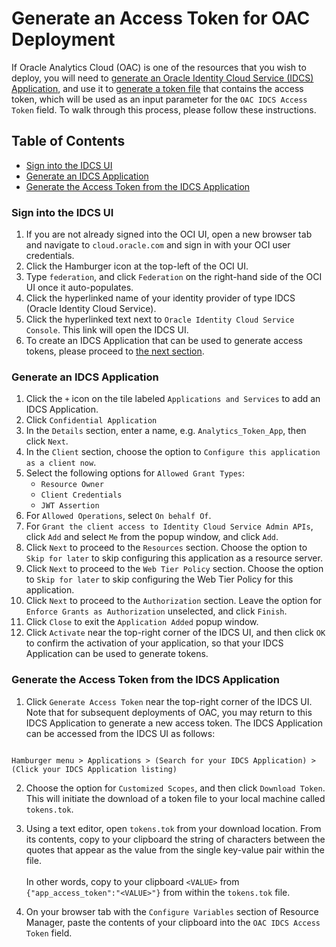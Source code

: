 # Generate an Access Token for OAC Deployment
If Oracle Analytics Cloud (OAC) is one of the resources that you wish to deploy, you will need to [generate an Oracle Identity Cloud Service (IDCS) Application](#generate-an-idcs-application), and use it to [generate a token file](#generate-the-access-token-from-the-idcs-application) that contains the access token, which will be used as an input parameter for the `OAC IDCS Access Token` field. To walk through this process, please follow these instructions.

## Table of Contents

- [Sign into the IDCS UI](#sign-into-the-idcs-ui)
- [Generate an IDCS Application](#generate-an-idcs-application)
- [Generate the Access Token from the IDCS Application](#generate-the-access-token-from-the-idcs-application)

### Sign into the IDCS UI
1. If you are not already signed into the OCI UI, open a new browser tab and navigate to `cloud.oracle.com` and sign in with your OCI user credentials.
2. Click the Hamburger icon at the top-left of the OCI UI.
3. Type `federation`, and click `Federation` on the right-hand side of the OCI UI once it auto-populates.
4. Click the hyperlinked name of your identity provider of type IDCS (Oracle Identity Cloud Service).
5. Click the hyperlinked text next to `Oracle Identity Cloud Service Console`. This link will open the IDCS UI.
6. To create an IDCS Application that can be used to generate access tokens, please proceed to [the next section](#generate-an-idcs-application).

### Generate an IDCS Application
1. Click the `+` icon on the tile labeled `Applications and Services` to add an IDCS Application.
2. Click `Confidential Application`
3. In the `Details` section, enter a name, e.g. `Analytics_Token_App`, then click `Next`.
4. In the `Client` section, choose the option to `Configure this application as a client now`.
5. Select the following options for `Allowed Grant Types`:
	- `Resource Owner`
	- `Client Credentials`
	- `JWT Assertion`
6. For `Allowed Operations`, select `On behalf Of`.
7. For `Grant the client access to Identity Cloud Service Admin APIs`, click `Add` and select `Me` from the popup window, and click `Add`.
8. Click `Next` to proceed to the `Resources` section. Choose the option to `Skip for later` to skip configuring this application as a resource server.
9. Click `Next` to proceed to the `Web Tier Policy` section. Choose the option to `Skip for later` to skip configuring the Web Tier Policy for this application.
10. Click `Next` to proceed to the `Authorization` section. Leave the option for `Enforce Grants as Authorization` unselected, and click `Finish`.
11. Click `Close` to exit the `Application Added` popup window.
12. Click `Activate` near the top-right corner of the IDCS UI, and then click `OK` to confirm the activation of your application, so that your IDCS Application can be used to generate tokens.

### Generate the Access Token from the IDCS Application
1. Click `Generate Access Token` near the top-right corner of the IDCS UI. Note that for subsequent deployments of OAC, you may return to this IDCS Application to generate a new access token. The IDCS Application can be accessed from the IDCS UI as follows:
```

Hamburger menu > Applications > (Search for your IDCS Application) > (Click your IDCS Application listing)

```
2. Choose the option for `Customized Scopes`, and then click `Download Token`. This will initiate the download of a token file to your local machine called `tokens.tok`.
3. Using a text editor, open `tokens.tok` from your download location. From its contents, copy to your clipboard the string of characters between the quotes that appear as the value from the single key-value pair within the file.
\
\
In other words, copy to your clipboard `<VALUE>` from `{"app_access_token":"<VALUE>"}` from within the `tokens.tok` file.

4. On your browser tab with the `Configure Variables` section of Resource Manager, paste the contents of your clipboard into the `OAC IDCS Access Token` field.